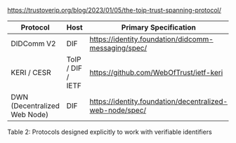 https://trustoverip.org/blog/2023/01/05/the-toip-trust-spanning-protocol/

| Protocol	| Host | Primary Specification |
| --------- | ---- | --------------------- |
| DIDComm V2	| DIF | https://identity.foundation/didcomm-messaging/spec/ 
| KERI / CESR	| ToIP / DIF / IETF | https://github.com/WebOfTrust/ietf-keri 
| DWN (Decentralized Web Node)	| DIF | https://identity.foundation/decentralized-web-node/spec/ 
Table 2: Protocols designed explicitly to work with verifiable identifiers